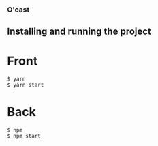 ### O'cast

## Installing and running the project

# Front

```
$ yarn
$ yarn start
```

# Back

```
$ npm
$ npm start
```

